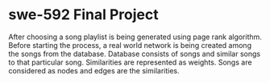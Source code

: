 # swe-592 Final Project
After choosing a song playlist is being generated using page rank algorithm. Before starting the process, a real world network is being created among the songs from the database. Database consists of songs and similar songs to that particular song. Similarities are represented as weights. Songs are considered as nodes and edges are the similarities.
